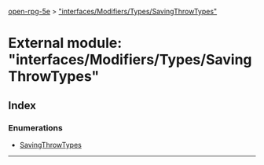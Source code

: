 [open-rpg-5e](../README.md) > ["interfaces/Modifiers/Types/SavingThrowTypes"](../modules/_interfaces_modifiers_types_savingthrowtypes_.md)

# External module: "interfaces/Modifiers/Types/SavingThrowTypes"

## Index

### Enumerations

* [SavingThrowTypes](../enums/_interfaces_modifiers_types_savingthrowtypes_.savingthrowtypes.md)

---


